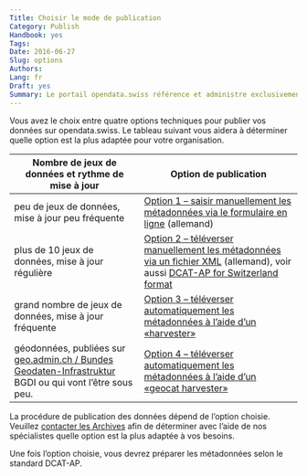 ```yaml
---
Title: Choisir le mode de publication
Category: Publish
Handbook: yes
Tags:
Date: 2016-06-27
Slug: options
Authors:
Lang: fr
Draft: yes
Summary: Le portail opendata.swiss référence et administre exclusivement les métadonnées. Les données primaires et leur publication relèvent de la responsabilité des fournisseurs de données. Les Archives fédérales, qui administrent le portail, apportent leur soutien dans le cadre de la publication des données et coordonnent la procédure.
---
```


Vous avez le choix entre quatre options techniques pour publier vos données sur opendata.swiss. Le tableau suivant vous aidera à déterminer quelle option est la plus adaptée pour votre organisation.

| Nombre de jeux de données et rythme de mise à jour | Option de publication |
|----------------------------------------------------|-----------------------|
| peu de jeux de données, mise à jour peu fréquente | [Option 1 – saisir manuellement les métadonnées via le formulaire en ligne](/de/publish/userguide.html#metadaten-via-formular-xml-import-verwalten_1) (allemand) |
| plus de 10 jeux de données, mise à jour régulière | [Option 2 – téléverser manuellement les métadonnées via un fichier XML](/de/publish/userguide.html#metadaten-via-formular-xml-import-verwalten_1) (allemand), voir aussi [DCAT-AP for Switzerland format](/fr/library/ch-dcat-ap) |
| grand nombre de jeux de données, mise à jour fréquente | [Option 3 – téléverser automatiquement les métadonnées à l’aide d’un «harvester»](/fr/support/harvester) |
| géodonnées, publiées sur [geo.admin.ch / Bundes Geodaten-Infrastruktur](http://www.geo.admin.ch/internet/geoportal/fr/home/geoadmin/mission/bgdi.html) BGDI ou qui vont l’être sous peu. | [Option 4 – téléverser automatiquement les métadonnées à l’aide d’un «geocat harvester»](/fr/publish/swiss.html#publication-a-travers-geoadminch_1) |

La procédure de publication des données dépend de l’option choisie. Veuillez [contacter les Archives](mailto:opendata@bar.admin.ch) afin de déterminer avec l’aide de nos spécialistes quelle option est la plus adaptée à vos besoins.

Une fois l’option choisie, vous devrez préparer les métadonnées selon le standard DCAT-AP.
